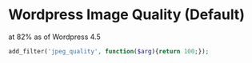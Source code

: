 # Wordpress Image Quality (Default)
at 82% as of Wordpress 4.5

```php
add_filter('jpeg_quality', function($arg){return 100;});
```